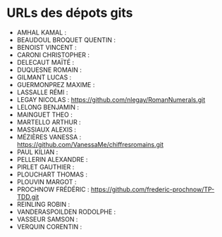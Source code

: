 # URLs des dépots gits

* AMHAL KAMAL :
* BEAUDOUL BROQUET  QUENTIN :
* BENOIST VINCENT :
* CARONI  CHRISTOPHER :
* DELECAUT  MAÏTÉ :
* DUQUESNE  ROMAIN  :
* GILMANT LUCAS :
* GUERMONPREZ MAXIME  :
* LASSALLE  RÉMI  :
* LEGAY NICOLAS : https://github.com/nlegay/RomanNumerals.git
* LELONG  BENJAMIN  :
* MAINGUET  THEO  :
* MARTELLO  ARTHUR  :
* MASSIAUX  ALEXIS  :
* MÉZIÈRES  VANESSA : https://github.com/VanessaMe/chiffresromains.git
* PAUL  KILIAN  :
* PELLERIN  ALEXANDRE :
* PIRLET  GAUTHIER  :
* PLOUCHART THOMAS  :
* PLOUVIN MARGOT  :
* PROCHNOW  FRÉDÉRIC  : https://github.com/frederic-prochnow/TP-TDD.git
* REINLING  ROBIN :
* VANDERASPOILDEN RODOLPHE  :
* VASSEUR SAMSON  :
* VERQUIN CORENTIN  :
